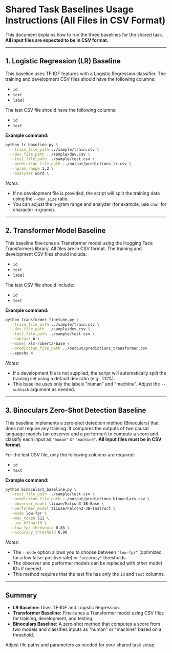 # Shared Task Baselines Usage Instructions (All Files in CSV Format)

This document explains how to run the three baselines for the shared task. **All input files are expected to be in CSV format.**

---

## 1. Logistic Regression (LR) Baseline

This baseline uses TF‑IDF features with a Logistic Regression classifier. The training and development CSV files should have the following columns:
- `id`
- `text`
- `label`

The test CSV file should have the following columns:
- `id`
- `text`

**Example command:**

```bash
python lr_baseline.py \
  --train_file_path ../sample/train.csv \
  --dev_file_path ../sample/dev.csv \
  --test_file_path ../sample/test.csv \
  --prediction_file_path ../output/predictions_lr.csv \
  --ngram_range 1,2 \
  --analyzer word \
```

*Notes:*
- If no development file is provided, the script will split the training data using the `--dev_size` ratio.
- You can adjust the n-gram range and analyzer (for example, use `char` for character n-grams).

---

## 2. Transformer Model Baseline

This baseline fine‑tunes a Transformer model using the Hugging Face Transformers library. All files are in CSV format. The training and development CSV files should include:
- `id`
- `text`
- `label`

The test CSV file should include:
- `id`
- `text`

**Example command:**

```bash
python transformer_finetune.py \
  --train_file_path ../sample/train.csv \
  --dev_file_path ../sample/dev.csv \
  --test_file_path ../sample/test.csv \
  --subtask A \
  --model xlm-roberta-base \
  --prediction_file_path ../output/predictions_transformer.csv
  --epochs 4
```

*Notes:*
- If a development file is not supplied, the script will automatically split the training set using a default dev ratio (e.g., 20%).
- This baseline uses only the labels "human" and "machine". Adjust the `--subtask` argument as needed.

---

## 3. Binoculars Zero-Shot Detection Baseline

This baseline implements a zero‑shot detection method (Binoculars) that does not require any training. It compares the outputs of two causal language models (an observer and a performer) to compute a score and classify each input as `"human"` or `"machine"`. **All input files must be in CSV format.**

For the test CSV file, only the following columns are required:
- `id`
- `text`

**Example command:**

```bash
python binoculars_baseline.py \
  --test_file_path ../sample/test.csv \
  --prediction_file_path ../output/predictions_binoculars.csv \
  --observer_model tiiuae/Falcon3-3B-Base \
  --performer_model tiiuae/Falcon3-3B-Instruct \
  --mode low-fpr \
  --max_token 512 \
  --use_bfloat16 \
  --low_fpr_threshold 0.85 \
  --accuracy_threshold 0.90
```

*Notes:*
- The `--mode` option allows you to choose between `"low-fpr"` (optimized for a low false-positive rate) or `"accuracy"` thresholds.
- The observer and performer models can be replaced with other model IDs if needed.
- This method requires that the test file has only the `id` and `text` columns.

---

## Summary

- **LR Baseline:** Uses TF‑IDF and Logistic Regression.
- **Transformer Baseline:** Fine‑tunes a Transformer model using CSV files for training, development, and testing.
- **Binoculars Baseline:** A zero‑shot method that computes a score from two models and classifies inputs as "human" or "machine" based on a threshold.

Adjust file paths and parameters as needed for your shared task setup.